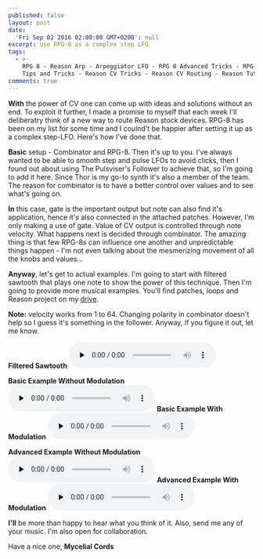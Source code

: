 ```yaml
---
published: false
layout: post
date:
  'Fri Sep 02 2016 02:00:00 GMT+0200': null
excerpt: Use RPG-8 as a complex step LFO
tags:
  - >-
    RPG 8 - Reason Arp - Arpeggiator LFO - RPG 8 Advanced Tricks - RPG 8 Reason
    Tips and Tricks - Reason CV Tricks - Reason CV Routing - Reason Tutorial
comments: true
---
```

**With** the power of CV one can come up with ideas and solutions without an end. To exploit it further, I made a promise to myself that each week I'll deliberatry think of a new way to route Reason stock devices. RPG-8 has been on my list for some time and I coulnd't be happier after setting it up as a complex step-LFO. Here's how I've done that.

**Basic** setup - Combinator and RPG-8. Then it's up to you. I've always wanted to be able to smooth step and pulse LFOs to avoid clicks, then I found out about using The Pulsviser's Follower to achieve that, so I'm going to add it here. Since Thor is my go-to synth it's also a member of the team. The reason for combinator is to have a better control over values and to see what's going on. 

**In** this case, gate is the important output but note can also find it's application, hence it's also connected in the attached patches. However, I'm only making a use of gate. Value of CV output is controlled through note velocity. What happens next is decided through combinator. The amazing thing is that few RPG-8s can influence one another and unpredictable things happen - I'm not even talking about the mesmerizing movement of all the knobs and values...

**Anyway**, let's get to actual examples. I'm going to start with filtered sawtooth that plays one note to show the power of this technique. Then I'm going to provide more musical examples. You'll find patches, loops and Reason project on my [drive](https://drive.google.com/open?id=0BxDTpmbDjqHoV3FCeFdRUHdyc1E).

**Note:** velocity works from 1 to 64. Changing polarity in combinator doesn't help so I guess it's something in the follower. Anyway, if you figure it out, let me know.

**Filtered Sawtooth**
<audio controls preload="none"
oncontextmenu="event.preventDefault()">		
<source src="https://docs.google.com/uc?export=download&id=0BxDTpmbDjqHoR0lvaUtPdlZlcDA" type="audio/wav">
</audio>

**Basic Example Without Modulation**
<audio controls preload="none"
oncontextmenu="event.preventDefault()">		
<source src="https://docs.google.com/uc?export=download&id=0BxDTpmbDjqHoZmtsVE5ZcFQ3b2M" type="audio/wav">
</audio>
**Basic Example With Modulation**
<audio controls preload="none"
oncontextmenu="event.preventDefault()">		
<source src="https://docs.google.com/uc?export=download&id=0BxDTpmbDjqHoUC1xTm5uUXpHNjQ" type="audio/wav">
</audio>

**Advanced Example Without Modulation**
<audio controls preload="none"
oncontextmenu="event.preventDefault()">		
<source src="https://docs.google.com/uc?export=download&id=0BxDTpmbDjqHobG9DWjhKeVJVSjQ" type="audio/wav">
</audio>
**Advanced Example With Modulation**
<audio controls preload="none"
oncontextmenu="event.preventDefault()">		
<source src="https://docs.google.com/uc?export=download&id=0BxDTpmbDjqHoMWNXb3E2aGtWeHM" type="audio/wav">
</audio>

**I'll** be more than happy to hear what you think of it. Also, send me any of your music. I'm also open for collaboration.

Have a nice one,
**Mycelial Cords**
